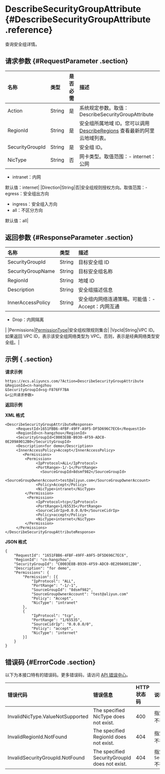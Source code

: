 # DescribeSecurityGroupAttribute {#DescribeSecurityGroupAttribute .reference}

查询安全组详情。

## 请求参数 {#RequestParameter .section}

|名称|类型|是否必需|描述|
|:-|:-|:---|:-|
|Action|String|是|系统规定参数。取值：DescribeSecurityGroupAttribute|
|RegionId|String|是|安全组所属地域 ID。您可以调用 [DescribeRegions](cn.zh-CN/API参考/地域/DescribeRegions.md#) 查看最新的阿里云地域列表。|
|SecurityGroupId|String|是|安全组 ID。|
|NicType|String|否|网卡类型。取值范围：-   internet：公网
-   intranet：内网

默认值：internet|
|Direction|String|否|安全组规则授权方向。取值范围：-   egress：安全组出方向
-   ingress：安全组入方向
-   all：不区分方向

默认值：all|

## 返回参数 {#ResponseParameter .section}

|名称|类型|描述|
|:-|:-|:-|
|SecurityGroupId|String|目标安全组 ID|
|SecurityGroupName|String|目标安全组名称|
|RegionId|String|地域 ID|
|Description|String|安全组描述信息|
|InnerAccessPolicy|String|安全组内网络连通策略。可能值：-   Accept：内网互通
-   Drop：内网隔离

|
|Permissions|[PermissionType](cn.zh-CN/API参考/数据类型/PermissionType.md#)|安全组权限规则集合|
|VpcId|String|VPC ID。如果返回 VPC ID，表示该安全组网络类型为 VPC。否则，表示是经典网络类型安全组。|

## 示例 { .section}

**请求示例** 

```
https://ecs.aliyuncs.com/?Action=DescribeSecurityGroupAttribute
&RegionId=cn-hangzhou
&SecurityGroupId=sg-F876FF7BA
&<公共请求参数>
```

**返回示例** 

**XML 格式**

```
<DescribeSecurityGroupAttributeResponse>
     <RequestId>1651FBB6-4FBF-49FF-A9F5-DF5D696C7EC6</RequestId>
     <RegionId>cn-hangzhou</RegionId>
     <SecurityGroupId>C0003E8B-B930-4F59-ADC0-0E209A9012B0</SecurityGroupId>
     <Description>for demo</Description>
     <InnerAccessPolicy>Accept</InnerAccessPolicy>
        <Permissions>
         <Permission>
              <IpProtocol>ALL</IpProtocol>
              <PortRange>-1/-1</PortRange>
                <SourceGroupId>8dsmf982</SourceGroupId>
                <SourceGroupOwnerAccount>test@aliyun.com</SourceGroupOwnerAccount>
              <Policy>Accept</Policy>
              <NicType>intranet</NicType>
         </Permission>
          <Permission>
              <IpProtocol>tcp</IpProtocol>
              <PortRange>1/65535</PortRange>
              <SourceCidrIp>0.0.0.0/0</SourceCidrIp>
              <Policy>accept</Policy>
              <NicType>internet</NicType>
         </Permission>
     </Permissions>
</DescribeSecurityGroupAttributeResponse>
```

 **JSON 格式** 

```
{
    "RequestId": "1651FBB6-4FBF-49FF-A9F5-DF5D696C7EC6",
    "RegionId": "cn-hangzhou",
    "SecurityGroupId": "C0003E8B-B930-4F59-ADC0-0E209A9012B0",
    "Description": "for demo",
    "Permissions": {
        "Permission": [{
            "IpProtocol": "ALL",
            "PortRange": "-1/-1",
            "SourceGroupId": "8dsmf982",
            "SourceGroupOwnerAccount": "test@aliyun.com"
            "Policy": "Accept",
            "NicType": "intranet"
        },
        {
            "IpProtocol": "tcp",
            "PortRange": "1/65535",
            "SourceCidrIp": "0.0.0.0/0",
            "Policy": "accept",
            "NicType": "internet"
        }]
    }
}
```

## 错误码 {#ErrorCode .section}

以下为本接口特有的错误码。更多错误码，请访问 [API 错误中心](https://error-center.aliyun.com/status/product/Ecs)。

|错误代码|错误信息|HTTP 状态码|说明|
|:---|:---|:-------|:-|
|InvalidNicType.ValueNotSupported|The specified NicType does not exist.|400|指定的 `NicType` 不存在。|
|InvalidRegionId.NotFound|The specified RegionId does not exist.|404|指定的 `RegionId` 不存在。|
|InvalidSecurityGroupId.NotFound|The specified SecurityGroupId does not exist.|404|指定的 `SecurityGroupId` 不存在。|

